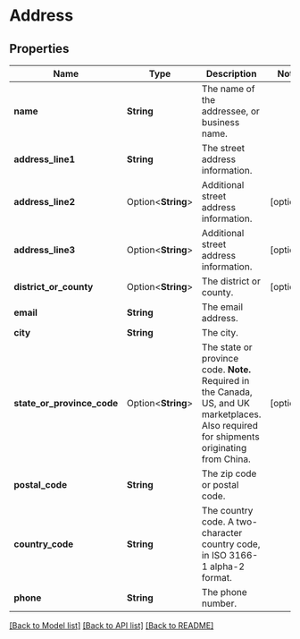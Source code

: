 # Address

## Properties

Name | Type | Description | Notes
------------ | ------------- | ------------- | -------------
**name** | **String** | The name of the addressee, or business name. | 
**address_line1** | **String** | The street address information. | 
**address_line2** | Option<**String**> | Additional street address information. | [optional]
**address_line3** | Option<**String**> | Additional street address information. | [optional]
**district_or_county** | Option<**String**> | The district or county. | [optional]
**email** | **String** | The email address. | 
**city** | **String** | The city. | 
**state_or_province_code** | Option<**String**> | The state or province code. **Note.** Required in the Canada, US, and UK marketplaces. Also required for shipments originating from China. | [optional]
**postal_code** | **String** | The zip code or postal code. | 
**country_code** | **String** | The country code. A two-character country code, in ISO 3166-1 alpha-2 format. | 
**phone** | **String** | The phone number. | 

[[Back to Model list]](../README.md#documentation-for-models) [[Back to API list]](../README.md#documentation-for-api-endpoints) [[Back to README]](../README.md)


